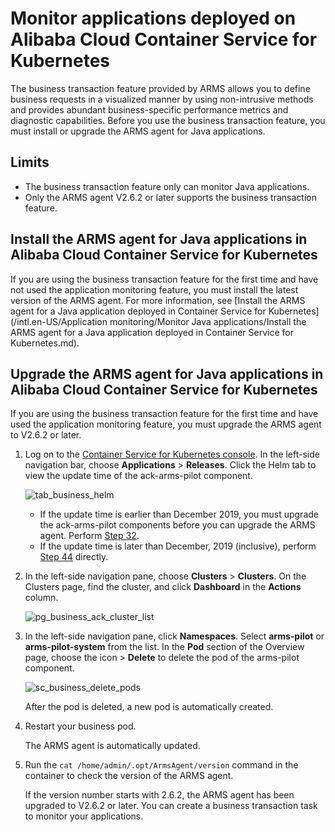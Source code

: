 # Monitor applications deployed on Alibaba Cloud Container Service for Kubernetes

The business transaction feature provided by ARMS allows you to define business requests in a visualized manner by using non-intrusive methods and provides abundant business-specific performance metrics and diagnostic capabilities. Before you use the business transaction feature, you must install or upgrade the ARMS agent for Java applications.

## Limits

-   The business transaction feature only can monitor Java applications.
-   Only the ARMS agent V2.6.2 or later supports the business transaction feature.

## Install the ARMS agent for Java applications in Alibaba Cloud Container Service for Kubernetes

If you are using the business transaction feature for the first time and have not used the application monitoring feature, you must install the latest version of the ARMS agent. For more information, see [Install the ARMS agent for a Java application deployed in Container Service for Kubernetes](/intl.en-US/Application monitoring/Monitor Java applications/Install the ARMS agent for a Java application deployed in Container Service for Kubernetes.md).

## Upgrade the ARMS agent for Java applications in Alibaba Cloud Container Service for Kubernetes

If you are using the business transaction feature for the first time and have used the application monitoring feature, you must upgrade the ARMS agent to V2.6.2 or later.

1.  Log on to the [Container Service for Kubernetes console](https://partners-intl.console.aliyun.com/#/cs). In the left-side navigation bar, choose **Applications** \> **Releases**. Click the Helm tab to view the update time of the ack-arms-pilot component.

    ![tab_business_helm](https://static-aliyun-doc.oss-accelerate.aliyuncs.com/assets/img/en-US/3583758061/p93070.png)

    -   If the update time is earlier than December 2019, you must upgrade the ack-arms-pilot components before you can upgrade the ARMS agent. Perform [Step 32](#step_zth_q9r_1kt).
    -   If the update time is later than December, 2019 \(inclusive\), perform [Step 44](#step_ud6_l2w_izu) directly.
2.  In the left-side navigation pane, choose **Clusters** \> **Clusters**. On the Clusters page, find the cluster, and click **Dashboard** in the **Actions** column.

    ![pg_business_ack_cluster_list](https://static-aliyun-doc.oss-accelerate.aliyuncs.com/assets/img/en-US/3827258061/p91060.png)

3.  In the left-side navigation pane, click **Namespaces**. Select **arms-pilot** or **arms-pilot-system** from the list. In the **Pod** section of the Overview page, choose the icon \> **Delete** to delete the pod of the arms-pilot component.

    ![sc_business_delete_pods](https://static-aliyun-doc.oss-accelerate.aliyuncs.com/assets/img/en-US/4827258061/p91078.png)

    After the pod is deleted, a new pod is automatically created.

4.  Restart your business pod.

    The ARMS agent is automatically updated.

5.  Run the `cat /home/admin/.opt/ArmsAgent/version` command in the container to check the version of the ARMS agent.

    If the version number starts with 2.6.2, the ARMS agent has been upgraded to V2.6.2 or later. You can create a business transaction task to monitor your applications.


